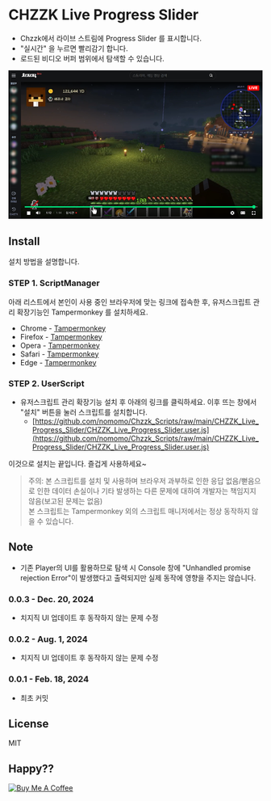 # CHZZK Live Progress Slider

- Chzzk에서 라이브 스트림에 Progress Slider 를 표시합니다.
- "실시간" 을 누르면 빨리감기 합니다.
- 로드된 비디오 버퍼 범위에서 탐색할 수 있습니다.

<img src="https://raw.githubusercontent.com/nomomo/Chzzk_Scripts/main/CHZZK_Live_Progress_Slider/preview.png" />

## Install

설치 방법을 설명합니다.

### STEP 1. ScriptManager

아래 리스트에서 본인이 사용 중인 브라우저에 맞는 링크에 접속한 후, 유저스크립트 관리 확장기능인 Tampermonkey 를 설치하세요.

- Chrome - [Tampermonkey](https://chrome.google.com/webstore/detail/tampermonkey/dhdgffkkebhmkfjojejmpbldmpobfkfo)
- Firefox - [Tampermonkey](https://addons.mozilla.org/ko/firefox/addon/tampermonkey/)
- Opera - [Tampermonkey](https://addons.opera.com/extensions/details/tampermonkey-beta/)
- Safari - [Tampermonkey](https://safari.tampermonkey.net/tampermonkey.safariextz)
- Edge - [Tampermonkey](https://microsoftedge.microsoft.com/addons/detail/tampermonkey/iikmkjmpaadaobahmlepeloendndfphd)

### STEP 2. UserScript

- 유저스크립트 관리 확장기능 설치 후 아래의 링크를 클릭하세요. 이후 뜨는 창에서 "설치" 버튼을 눌러 스크립트를 설치합니다.
  - [https://github.com/nomomo/Chzzk_Scripts/raw/main/CHZZK_Live_Progress_Slider/CHZZK_Live_Progress_Slider.user.js](https://github.com/nomomo/Chzzk_Scripts/raw/main/CHZZK_Live_Progress_Slider/CHZZK_Live_Progress_Slider.user.js)

이것으로 설치는 끝입니다. 즐겁게 사용하세요~

> 주의: 본 스크립트를 설치 및 사용하며 브라우저 과부하로 인한 응답 없음/뻗음으로 인한 데이터 손실이나 기타 발생하는 다른 문제에 대하여 개발자는 책임지지 않음(보고된 문제는 없음)  
> 본 스크립트는 Tampermonkey 외의 스크립트 매니저에서는 정상 동작하지 않을 수 있습니다.

## Note

- 기존 Player의 UI를 활용하므로 탐색 시 Console 창에 "Unhandled promise rejection Error"이 발생했다고 출력되지만 실제 동작에 영향을 주지는 않습니다.

### 0.0.3 - Dec. 20, 2024

- 치지직 UI 업데이트 후 동작하지 않는 문제 수정

### 0.0.2 - Aug. 1, 2024

- 치지직 UI 업데이트 후 동작하지 않는 문제 수정

### 0.0.1 - Feb. 18, 2024

- 최초 커밋

## License

MIT

## Happy??

<a href="https://www.buymeacoffee.com/nomomo" target="_blank"><img src="https://cdn.buymeacoffee.com/buttons/default-yellow.png" alt="Buy Me A Coffee" height="60"></a>